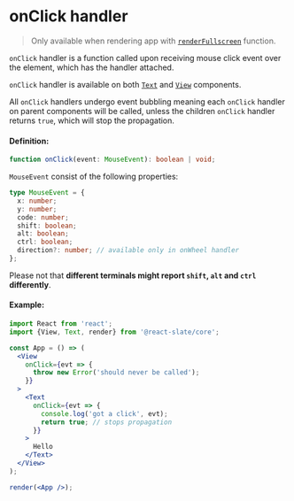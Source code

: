 # onClick handler

> Only available when rendering app with [`renderFullscreen`](api/render-fullscreen) function.

`onClick` handler is a function called upon receiving mouse click event over the element, which has the handler attached.

`onClick` handler is available on both [`Text`](components/text) and [`View`](components/view) components.

All `onClick` handlers undergo event bubbling meaning each `onClick` handler on parent components will be called, unless the children `onClick` handler returns `true`, which will stop the propagation.

#### Definition:

```ts
function onClick(event: MouseEvent): boolean | void;
```

`MouseEvent` consist of the following properties:

```ts
type MouseEvent = {
  x: number;
  y: number;
  code: number;
  shift: boolean;
  alt: boolean;
  ctrl: boolean;
  direction?: number; // available only in onWheel handler
};
```

Please not that **different terminals might report `shift`, `alt` and `ctrl` differently**.

#### Example:

```jsx
import React from 'react';
import {View, Text, render} from '@react-slate/core';

const App = () => (
  <View
    onClick={evt => {
      throw new Error('should never be called');
    }}
  >
    <Text
      onClick={evt => {
        console.log('got a click', evt);
        return true; // stops propagation
      }}
    >
      Hello
    </Text>
  </View>
);

render(<App />);
```
